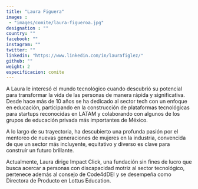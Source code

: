 ```yaml
---
title: "Laura Figuera"
images : 
 - "images/comite/laura-figueroa.jpg"
designation : ""
country: ""
facebook: ""
instagram: ""
twitter: ""
linkedin: "https://www.linkedin.com/in/laurafiglez/"
github: ""
weight: 2
especificacion: comite
---
```


A Laura le interesó el mundo tecnológico cuando descubrió su potencial para transformar la vida de las personas de manera rápida y significativa. Desde hace más de 10 años se ha dedicado al sector tech con un enfoque en educación, participando en la construcción de plataformas tecnológicas para startups reconocidas en LATAM y colaborando con algunos de los grupos de educación privada más importantes de México.

A lo largo de su trayectoria, ha descubierto una profunda pasión por el mentoreo de nuevas generaciones de mujeres en la industria, convencida de que un sector más incluyente, equitativo y diverso es clave para construir un futuro brillante.

Actualmente, Laura dirige Impact Click, una fundación sin fines de lucro que busca acercar a personas con discapacidad motriz al sector tecnológico, pertenece además al consejo de Code4dDEI y se desempeña como Directora de Producto en Lottus Education.